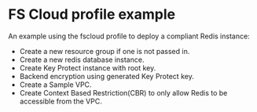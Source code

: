 # FS Cloud profile example

An example using the fscloud profile to deploy a compliant Redis instance:
 - Create a new resource group if one is not passed in.
 - Create a new redis database instance.
 - Create Key Protect instance with root key.
 - Backend encryption using generated Key Protect key.
 - Create a Sample VPC.
 - Create Context Based Restriction(CBR) to only allow Redis to be accessible from the VPC.
